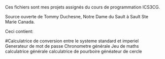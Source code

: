 Ces fichiers sont mes projets assignés du cours de programmation ICS3CG. 

Source ouverte de Tommy Duchesne, Notre Dame du Sault à Sault Ste Marie Canada.

Ceci contient:

#Calculatrice de conversion entre le systeme standard et imperiel
Generateur de mot de passe
Chronometre générale
Jeu de maths
calculatrice générale
calculatrice de pourboire
généateur de cercle

